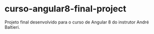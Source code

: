 # curso-angular8-final-project
Projeto final desenvolvido para o curso de Angular 8 do instrutor André Baltieri.
